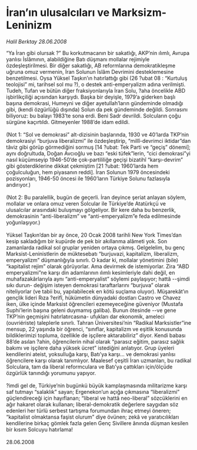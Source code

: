 # İran’ın ulusalcıları ve Marksizm-Leninizm

*Halil Berktay 28.06.2008*

<div class="taraf_structure_2col_1zq">
<div class="margen_n">



 <p>“Ya İran gibi olursak ?” Bu korkutmacanın bir sakatlığı, AKP’nin ılımlı, Avrupa yanlısı İslâmının, alabildiğine Batı düşmanı mollalar rejimiyle özdeşleştirilmesi. Bir diğer sakatlığı, AB reformlarına demokratikleşme uğruna omuz vermenin, İran Solunun İslâm Devrimini desteklemesine benzetilmesi. Oysa Yüksel Taşkın’ın hatırlattığı gibi (26 ?ubat 08 : “Kurtuluş teolojisi” mi, tarihsel sol mu ?), o destek anti-emperyalizm adına verilmişti. Tudeh, Tufan ve bütün diğer fraksiyonlarıyla İran Solu, ?aha öncelikle ABD işbirlikçiliği açısından karşıydı. Başka bir deyişle, 1979’a giderken başlı başına demokrasi, Humeyni ve diğer ayetullah’ların gündeminde olmadığı gibi, (kendi özgürlüğü dışında) Solun da pek gündeminde değildi. Sonrasını biliyoruz: bu balayı 1983’te sona erdi. Beni Sadr devrildi. Solcuların çoğu sürgüne kaçırtıldı. Gitmeyenler 1988’de idam edildi.<br/>
<br/>
(Not 1: “Sol ve demokrasi” alt-dizisinin başlarında, 1930 ve 40’larda TKP’nin demokrasiyi “burjuva liberalizmi” ile özdeşleştirip, “millî-devrimci iktidar”dan tâviz gibi görüp görmediğini sormuş [14 ?ubat: Tek Parti ve “geçiş” dönemi]; aynı doğrultuda, Doğan Avcıoğlu ve bazı “eski tüfek”lerin, “cici demokrasi”yi nasıl küçümseyip 1946-50’de çok-partililiğe geçişi bizatihî “karşı-devrim” gibi gösterdiklerine dikkat çekmiştim [21 ?ubat: 1960’larda hem çoğulculuğun, hem piyasanın reddi]. İran Solunun 1979 öncesindeki pozisyonları, 1946-50 öncesi ile 1960’ların Türkiye Solunu fazlasıyla andırıyor.)<br/>
<br/>
(Not 2: Bu paralellik, bugün de geçerli. İran deyince şeriat anlayan söylem, mollalar ve onlara omuz veren Solcular ile Türkiye’de Atatürkçü ve ulusalcılar arasındaki buluşmayı gölgeliyor. Bir kere daha bu benzerlik, demokrasinin “anti-liberalizm” ve “anti-emperyalizm”e feda edilmesinde yoğunlaşıyor.)<br/>
<br/>
Yüksel Taşkın’dan bir ay önce, 20 Ocak 2008 tarihli New York Times’dan kesip sakladığım bir kupürde de pek bir akıllanma alâmeti yok. Son zamanlarda radikal sol gruplar yeniden ortaya çıkmış. Gelgelelim, bu genç Marksist-Leninistlerin de müktesebatı “burjuvazi, kapitalizm, liberalizm, emperyalizm” düşmanlığıyla sınırlı. O kadar ki, mollalar yönetimini (bile) “kapitalist rejim” olarak görüyorlar. Ama devirmek de istemiyorlar. Zira “ABD emperyalizmi”ne karşı din adamlarının ılımlı kesimleriyle dahi değil, en muhafazakârlarıyla aynı “anti-emperyalist” söylemi paylaşıyor; hattâ --şimdi sıkı durun- değişim isteyen demokrasi taraftarlarını “burjuva” olarak niteliyorlar (ve tabii bu, yapılabilecek en kötü suçlama oluyor). Müşarekât’ın gençlik lideri Rıza ?erifî, hükümetin dünyadaki dostları Castro ve Chavez iken, ülke içinde Marksist öğrencileri ezemeyeceğine güveniyor (Mustafa Suphi’lerin başına geleni duymamış galiba). Bunun ötesinde --ve gene TKP’nin geçmişini hatırlatırcasına- ufukları dar ekonomik, ameleci (ouvriériste) taleplerle sınırlı. Tahran Üniversitesi’nin “Radikal Marksistler”ine mensup, 22 yaşında bir öğrenci, “sınıflar, kapitalizm ve eşitlik konusunda bildiklerimizi topluma, özellikle de işçilere aktarabiliriz” diyor. Kendi babası 88’de asılan ?ahin, öğrencilerin nihaî olarak “parasız eğitim, parasız sağlık bakımı ve işçilere daha yüksek ücret” istediğini anlatıyor. Grup üyeleri kendilerini ateist, yoksulluğa karşı, Batı’ya karşı... ve demokrasi yanlısı öğrencilere karşı olarak tanımlıyor. Maalesef çeşitli İran uzmanları, bu radikal Solculara, tam da liberal reformculara ve Batı’ya çattıkları için/ölçüde özgürlük tanındığı yorumunu yapıyor.<br/>
<br/>
?imdi gel de, Türkiye’nin bugünkü büyük kamplaşmasında militarizme karşı saf tutmayı “salaklık” sayan; Ergenekon’un açığa çıkmasına “liberalizmi” güçlendireceği için hayıflanan; “liberal ve hattâ neo-liberal” sözcüklerini en ağır hakaret olarak kullanan; liberal-demokratik değerlere saygıdan söz edenleri her türlü serbest tartışma forumundan ihraç etmeyi öneren; “kapitalist olmaktansa faşist olurum” diye övünen; zekâ ve yaratıcılıkları kendilerine birkaç gömlek fazla gelen Genç Sivillere ânında düşman kesilen bir kısım Solcuyu hatırlama! <br/>
<br/>
28.06.2008</p>
<br/>
<br/>
<br/>



<br/>


<div id="taraf_not">
</div>

</div>


</div>
